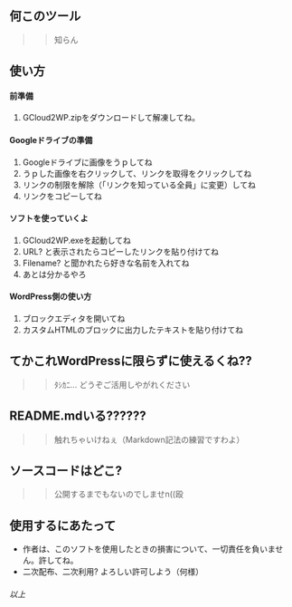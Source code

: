 ## 何このツール
>>知らん

## 使い方

#### 前準備
1. GCloud2WP.zipをダウンロードして解凍してね。

#### Googleドライブの準備
1. Googleドライブに画像をうｐしてね
2. うｐした画像を右クリックして、リンクを取得をクリックしてね
3. リンクの制限を解除（「リンクを知っている全員」に変更）してね
4. リンクをコピーしてね

#### ソフトを使っていくよ
1. GCloud2WP.exeを起動してね
2. URL? と表示されたらコピーしたリンクを貼り付けてね
3. Filename? と聞かれたら好きな名前を入れてね
4. あとは分かるやろ

#### WordPress側の使い方
1. ブロックエディタを開いてね
2. カスタムHTMLのブロックに出力したテキストを貼り付けてね

## てかこれWordPressに限らずに使えるくね??
>>ﾀｼｶﾆ…
>>どうぞご活用しやがれください

## README.mdいる??????
>>触れちゃいけねぇ（Markdown記法の練習ですわよ）

## ソースコードはどこ?
>>公開するまでもないのでしませn((殴

## 使用するにあたって
- 作者は、このソフトを使用したときの損害について、一切責任を負いません。許してね。
- 二次配布、二次利用? よろしい許可しよう（何様）

 ###### 以上

